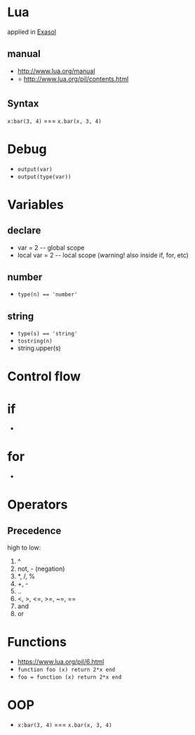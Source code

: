 # Lua

applied in [Exasol](/exasol)

## manual
* http://www.lua.org/manual
* :star: http://www.lua.org/pil/contents.html

## Syntax
```x:bar(3, 4)``` === ```x.bar(x, 3, 4)```

# Debug
* ```output(var)```
* ```output(type(var))```

# Variables
## declare
* var = 2 -- global scope
* local var = 2 -- local scope (warning! also inside if, for, etc)
 
## number
* ```type(n) == 'number'```

## string
* ```type(s) == 'string'```
* ```tostring(n)```
* string.upper(s)

# Control flow
# if
* 
# for
*

# Operators
## Precedence
high to low:
1. ^
2. not, - (negation)
3. *, /, %
4. +, -
5. ..
6. <, >, <=, >=, ~=, ==
7. and
8. or


# Functions
* https://www.lua.org/pil/6.html
* ```function foo (x) return 2*x end```
* ```foo = function (x) return 2*x end```

# OOP
* ```x:bar(3, 4)``` === ```x.bar(x, 3, 4)```

